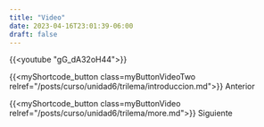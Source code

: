 ```yaml
---
title: "Video"
date: 2023-04-16T23:01:39-06:00
draft: false
---
```


{{<youtube "gG_dA32oH44">}}

{{<myShortcode_button class=myButtonVideoTwo relref="/posts/curso/unidad6/trilema/introduccion.md">}} Anterior

{{<myShortcode_button class=myButtonVideo relref="/posts/curso/unidad6/trilema/more.md">}} Siguiente